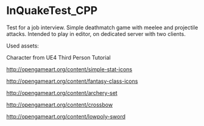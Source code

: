 # InQuakeTest_CPP
Test for a job interview. Simple deathmatch game with meelee and projectile attacks. Intended to play in editor, on dedicated server with two clients.

Used assets:

Character from UE4 Third Person Tutorial

http://opengameart.org/content/simple-stat-icons

http://opengameart.org/content/fantasy-class-icons

http://opengameart.org/content/archery-set

http://opengameart.org/content/crossbow

http://opengameart.org/content/lowpoly-sword
